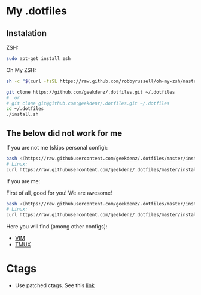 # My .dotfiles

Instalation
-------------

ZSH:

```bash
sudo apt-get install zsh
```

Oh My ZSH:

```bash
sh -c "$(curl -fsSL https://raw.github.com/robbyrussell/oh-my-zsh/master/tools/install.sh)"
```

```bash
git clone https://github.com/geekdenz/.dotfiles.git ~/.dotfiles
#  or
# git clone git@github.com:geekdenz/.dotfiles.git ~/.dotfiles
cd ~/.dotfiles
./install.sh
```


The below did not work for me
-----------------------------

If you are not me (skips personal config):

```bash
bash <(https://raw.githubusercontent.com/geekdenz/.dotfiles/master/install.sh)
# Linux:
curl https://raw.githubusercontent.com/geekdenz/.dotfiles/master/install.sh | bash
```

If you are me:

First of all, good for you! We are awesome!

```bash
bash <(https://raw.githubusercontent.com/geekdenz/.dotfiles/master/install_geekdenz.sh)
# Linux:
curl https://raw.githubusercontent.com/geekdenz/.dotfiles/master/install_geekdenz.sh | bash
```

Here you will find (among other configs):

- [VIM](vim/README.md)
- [TMUX](tmux/README.md)

# Ctags

- Use patched ctags. See this [link](https://github.com/shawncplus/phpcomplete.vim/wiki/Patched-ctags)
